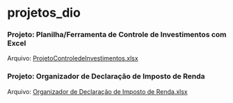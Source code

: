 # projetos_dio

### Projeto: Planilha/Ferramenta de Controle de Investimentos com Excel
Arquivo: [ProjetoControledeInvestimentos.xlsx](https://github.com/joaojuniorcruz/projetos_dio/blob/main/ProjetoControledeInvestimentos.xlsx)


### Projeto: Organizador de Declaração de Imposto de Renda
Arquivo: [Organizador de Declaração de Imposto de Renda.xlsx](https://github.com/joaojuniorcruz/projetos_dio/blob/main/Organizador%20de%20Declara%C3%A7%C3%A3o%20de%20Imposto%20de%20Renda.xlsx)

